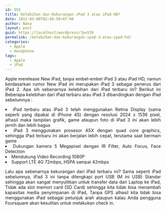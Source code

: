 ```yaml
---
id: 555
title: Kelebihan dan Kekurangan iPad 3 atau iPad HD?
date: 2012-03-08T02:44:50+07:00
author: Nana
layout: post
guid: https://localhost/wordpress/?p=530
permalink: /kelebihan-dan-kekurangan-ipad-3-atau-ipad-hd/
categories:
  - Apple
  - Handphone
tags:
  - Apple
  - iPad
---
```

<p style="text-align: justify;">
  Apple merelease New iPad, tanpa embel-embel iPad 3 atau iPad HD, namun berdasarkan rumor New iPad ini merupakan iPad 3 sebagai penerus dari iPad 2. Apa sih sebenarnya kelebihan dari iPad terbaru ini? Berikut ini Beberapa kelebihan dari iPad terbaru atau iPad 3 dibandingkan dengan iPad sebelumnya :
</p>

<li style="text-align: justify;">
  iPad terbaru atau iPad 3 telah menggunakan Retina Display (sama seperti yang dipakai di iPhone 4S) dengan resolusi 2024 x 1536 pixel, alhasil maka tampilan grafik, game ataupun foto di iPad 3 ini akan lebih jernih dan lebih bagus
</li>
<li style="text-align: justify;">
  iPad 3 menggunakan prosesor A5X dengan quad core graphics, sehingga iPad terbaru ini akan berjalan lebih cepat, terutama saat bermain game
</li>
<li style="text-align: justify;">
  Dukungan kamera 5 Megapixel dengan IR Filter, Auto Focus, Face Detection
</li>
<li style="text-align: justify;">
  Mendukung Video Recording 1080P
</li>
<li style="text-align: justify;">
  Support LTE 4G 72mbps, HSPA sampai 42mbps
</li>

<p style="text-align: justify;">
  Lalu apa sebenarnya kekurangan dari iPad terbaru ini? Sama seperti iPad sebelumnya, iPad 3 ini tanpa dilengkapi port USB (M ini USB) Standar sehingga akan sangat menyulitkan untuk transfer data dari Laptop ke iPad, Tidak ada slot memori card (SD Card) sehingga kita tidak bisa menambah kapasitas media penyimpanan di iPad, Tanpa GPS alhasil kita tidak bisa menggunakan iPad sebagai petunjuk arah ataupun kalau Anda pengguna Foursquare akan kesulitan untuk melakukan check in.
</p>